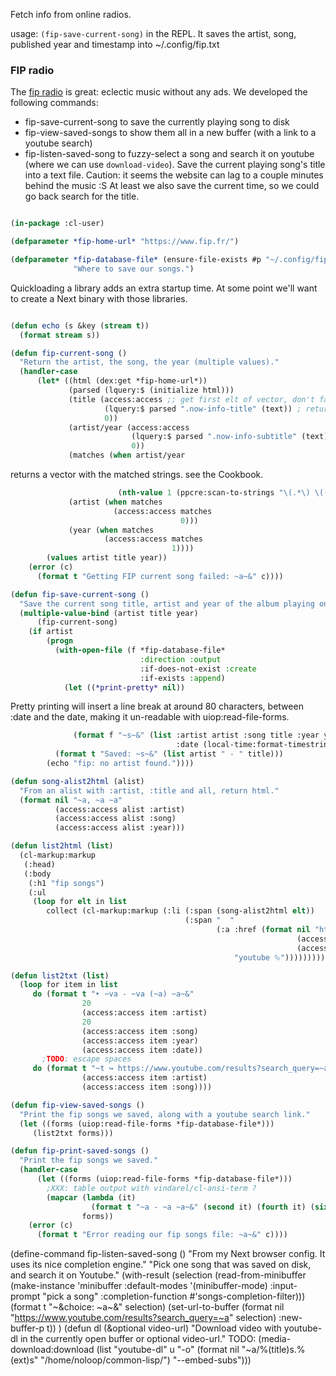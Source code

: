 Fetch info from online radios.

usage: `(fip-save-current-song)` in the REPL. It saves the artist, song, published year and timestamp into ~/.config/fip.txt

### FIP radio

The [fip radio](https://www.fip.fr/) is great: eclectic music without any ads.
We developed the following commands:
- fip-save-current-song to save the currently playing song to disk
- fip-view-saved-songs to show them all in a new buffer (with a link to a youtube search)
- fip-listen-saved-song to fuzzy-select a song and search it on youtube (where we can use `download-video`).
Save the current playing song's title into a text file.
Caution: it seems the website can lag to a couple minutes behind the music :S At least we also save the current time, so we could go back search for the title.

```lisp

(in-package :cl-user)

(defparameter *fip-home-url* "https://www.fip.fr/")

(defparameter *fip-database-file* (ensure-file-exists #p "~/.config/fip.txt")
              "Where to save our songs.")

```
Quickloading a library adds an extra startup time.
At some point we'll want to create a Next binary with those libraries.

```lisp

(defun echo (s &key (stream t))
  (format stream s))

(defun fip-current-song ()
  "Return the artist, the song, the year (multiple values)."
  (handler-case
      (let* ((html (dex:get *fip-home-url*))
             (parsed (lquery:$ (initialize html)))
             (title (access:access ;; get first elt of vector, don't fail if out of bounds.
                     (lquery:$ parsed ".now-info-title" (text)) ; returns a vector.
                     0))
             (artist/year (access:access
                           (lquery:$ parsed ".now-info-subtitle" (text))
                           0))
             (matches (when artist/year
```
returns a vector with the matched strings.
see the Cookbook.

```lisp
                        (nth-value 1 (ppcre:scan-to-strings "\(.*\) \((.*\))" artist/year))))
             (artist (when matches
                       (access:access matches
                                      0)))
             (year (when matches
                     (access:access matches
                                    1))))
        (values artist title year))
    (error (c)
      (format t "Getting FIP current song failed: ~a~&" c))))

(defun fip-save-current-song ()
  "Save the current song title, artist and year of the album playing on fip on file."
  (multiple-value-bind (artist title year)
      (fip-current-song)
    (if artist
        (progn
          (with-open-file (f *fip-database-file*
                             :direction :output
                             :if-does-not-exist :create
                             :if-exists :append)
            (let ((*print-pretty* nil))
```
Pretty printing will insert a line break at around 80 characters,
between :date and the date, making it un-readable with uiop:read-file-forms.

```lisp
              (format f "~s~&" (list :artist artist :song title :year year
                                     :date (local-time:format-timestring nil (local-time:now))))))
          (format t "Saved: ~s~&" (list artist " - " title)))
        (echo "fip: no artist found."))))

(defun song-alist2html (alist)
  "From an alist with :artist, :title and all, return html."
  (format nil "~a, ~a ~a"
          (access:access alist :artist)
          (access:access alist :song)
          (access:access alist :year)))

(defun list2html (list)
  (cl-markup:markup
   (:head)
   (:body
    (:h1 "fip songs")
    (:ul
     (loop for elt in list
        collect (cl-markup:markup (:li (:span (song-alist2html elt))
                                       (:span "  "
                                              (:a :href (format nil "https://www.youtube.com/results?search_query=~a+~a"
                                                                (access:access elt :artist)
                                                                (access:access elt :song))
                                                  "youtube ⮱")))))))))

(defun list2txt (list)
  (loop for item in list
     do (format t "‣ ~va - ~va (~a) ~a~&"
                20
                (access:access item :artist)
                20
                (access:access item :song)
                (access:access item :year)
                (access:access item :date))
       ;TODO: escape spaces
     do (format t "~t ↪ https://www.youtube.com/results?search_query=~a+~a~&"
                (access:access item :artist)
                (access:access item :song))))

(defun fip-view-saved-songs ()
  "Print the fip songs we saved, along with a youtube search link."
  (let ((forms (uiop:read-file-forms *fip-database-file*)))
     (list2txt forms)))

(defun fip-print-saved-songs ()
  "Print the fip songs we saved."
  (handler-case
      (let ((forms (uiop:read-file-forms *fip-database-file*)))
        ;XXX: table output with vindarel/cl-ansi-term ?
        (mapcar (lambda (it)
                  (format t "~a - ~a ~a~&" (second it) (fourth it) (sixth it)))
                forms))
    (error (c)
      (format t "Error reading our fip songs file: ~a~&" c))))

```
(define-command fip-listen-saved-song ()
"From my Next browser config. It uses its nice completion engine."
"Pick one song that was saved on disk, and search it on Youtube."
(with-result (selection (read-from-minibuffer
(make-instance 'minibuffer
:default-modes '(minibuffer-mode)
:input-prompt "pick a song"
:completion-function #'songs-completion-filter)))
(format t "~&choice: ~a~&" selection)
(set-url-to-buffer (format nil  "https://www.youtube.com/results?search_query=~a" selection)
:new-buffer-p t)) )
(defun dl (&optional video-url)
"Download video with youtube-dl in the currently open buffer or optional video-url."
TODO:
(media-download:download
(list "youtube-dl" u
"-o" (format nil "~a/%(title)s.%(ext)s" "/home/noloop/common-lisp/")
"--embed-subs")))
